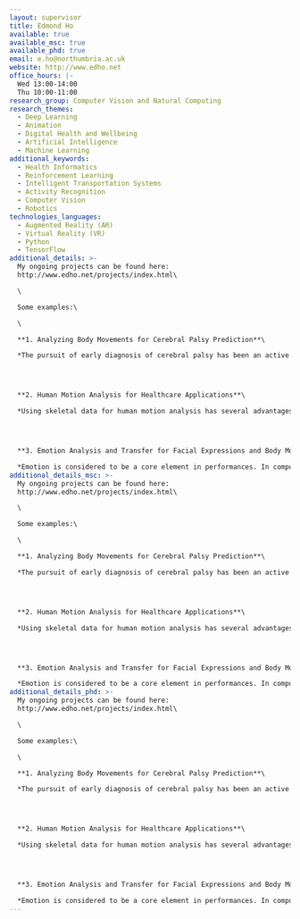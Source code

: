 ```yaml
---
layout: supervisor
title: Edmond Ho
available: true
available_msc: true
available_phd: true
email: e.ho@northumbria.ac.uk
website: http://www.edho.net
office_hours: |-
  Wed 13:00-14:00
  Thu 10:00-11:00
research_group: Computer Vision and Natural Computing
research_themes:
  - Deep Learning
  - Animation
  - Digital Health and Wellbeing
  - Artificial Intelligence
  - Machine Learning
additional_keywords:
  - Health Informatics
  - Reinforcement Learning
  - Intelligent Transportation Systems
  - Activity Recognition
  - Computer Vision
  - Robotics
technologies_languages:
  - Augmented Reality (AR)
  - Virtual Reality (VR)
  - Python
  - TensorFlow
additional_details: >-
  My ongoing projects can be found here:
  http://www.edho.net/projects/index.html\

  \

  Some examples:\

  \

  **1. Analyzing Body Movements for Cerebral Palsy Prediction**\

  *The pursuit of early diagnosis of cerebral palsy has been an active research area with some very promising results using tools such as the General Movements Assessment (GMA). In this project, we explore the feasibility of extracting pose-based features from video sequences to automatically classify infant body movement into two categories, normal and abnormal. The classification was based upon the GMA, which was carried out on the video data by an independent expert reviewer.*




  **2. Human Motion Analysis for Healthcare Applications**\

  *Using skeletal data for human motion analysis has several advantages over the other visual data such as video and images since the features extracted from skeletal data tend to be more compact and more robust to the variation between different subjects as the visual appearance is not included. In \[Rueangsirarak et al. IEEE TNSRE2018], we propose an automatic framework for classifying musculoskeletal and neurological disorders among older people based on 3D motion data. To handle noisy skeletal data captured using depth sensors such as Microsoft Kinect, we propose a framework that accurately classifies the nature of the 3D postures obtained by Kinect using a max-margin classifier in \[Ho et al. CVIU2016].*




  **3. Emotion Analysis and Transfer for Facial Expressions and Body Movements**\

  *Emotion is considered to be a core element in performances. In computer animation, both body motions and facial expressions are two popular mediums for a character to express emotion. However, there has been limited research in studying how to effectively synthesize these two types of character movements using different levels of emotion strength with intuitive control, which is difficult to be modelled effectively. In this project, we explore a common model \[Chan et al. CAVW2019] that can be used to represent emotion for the applications of body motions \[Ho et al. D2AT2017] and facial expressions \[Stef et al. SKIMA2018] synthesis.*
additional_details_msc: >-
  My ongoing projects can be found here:
  http://www.edho.net/projects/index.html\

  \

  Some examples:\

  \

  **1. Analyzing Body Movements for Cerebral Palsy Prediction**\

  *The pursuit of early diagnosis of cerebral palsy has been an active research area with some very promising results using tools such as the General Movements Assessment (GMA). In this project, we explore the feasibility of extracting pose-based features from video sequences to automatically classify infant body movement into two categories, normal and abnormal. The classification was based upon the GMA, which was carried out on the video data by an independent expert reviewer.*




  **2. Human Motion Analysis for Healthcare Applications**\

  *Using skeletal data for human motion analysis has several advantages over the other visual data such as video and images since the features extracted from skeletal data tend to be more compact and more robust to the variation between different subjects as the visual appearance is not included. In \[Rueangsirarak et al. IEEE TNSRE2018], we propose an automatic framework for classifying musculoskeletal and neurological disorders among older people based on 3D motion data. To handle noisy skeletal data captured using depth sensors such as Microsoft Kinect, we propose a framework that accurately classifies the nature of the 3D postures obtained by Kinect using a max-margin classifier in \[Ho et al. CVIU2016].*




  **3. Emotion Analysis and Transfer for Facial Expressions and Body Movements**\

  *Emotion is considered to be a core element in performances. In computer animation, both body motions and facial expressions are two popular mediums for a character to express emotion. However, there has been limited research in studying how to effectively synthesize these two types of character movements using different levels of emotion strength with intuitive control, which is difficult to be modelled effectively. In this project, we explore a common model \[Chan et al. CAVW2019] that can be used to represent emotion for the applications of body motions \[Ho et al. D2AT2017] and facial expressions \[Stef et al. SKIMA2018] synthesis.*
additional_details_phd: >-
  My ongoing projects can be found here:
  http://www.edho.net/projects/index.html\

  \

  Some examples:\

  \

  **1. Analyzing Body Movements for Cerebral Palsy Prediction**\

  *The pursuit of early diagnosis of cerebral palsy has been an active research area with some very promising results using tools such as the General Movements Assessment (GMA). In this project, we explore the feasibility of extracting pose-based features from video sequences to automatically classify infant body movement into two categories, normal and abnormal. The classification was based upon the GMA, which was carried out on the video data by an independent expert reviewer.*




  **2. Human Motion Analysis for Healthcare Applications**\

  *Using skeletal data for human motion analysis has several advantages over the other visual data such as video and images since the features extracted from skeletal data tend to be more compact and more robust to the variation between different subjects as the visual appearance is not included. In \[Rueangsirarak et al. IEEE TNSRE2018], we propose an automatic framework for classifying musculoskeletal and neurological disorders among older people based on 3D motion data. To handle noisy skeletal data captured using depth sensors such as Microsoft Kinect, we propose a framework that accurately classifies the nature of the 3D postures obtained by Kinect using a max-margin classifier in \[Ho et al. CVIU2016].*




  **3. Emotion Analysis and Transfer for Facial Expressions and Body Movements**\

  *Emotion is considered to be a core element in performances. In computer animation, both body motions and facial expressions are two popular mediums for a character to express emotion. However, there has been limited research in studying how to effectively synthesize these two types of character movements using different levels of emotion strength with intuitive control, which is difficult to be modelled effectively. In this project, we explore a common model \[Chan et al. CAVW2019] that can be used to represent emotion for the applications of body motions \[Ho et al. D2AT2017] and facial expressions \[Stef et al. SKIMA2018] synthesis.*
---
```

